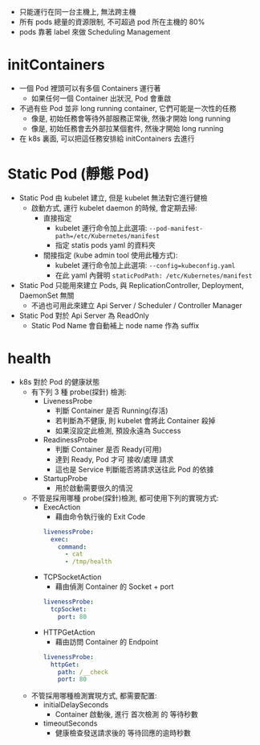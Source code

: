 
- 只能運行在同一台主機上, 無法跨主機
- 所有 pods 總量的資源限制, 不可超過 pod 所在主機的 80%
- pods 靠著 label 來做 Scheduling Management


# initContainers

- 一個 Pod 裡頭可以有多個 Containers 運行著
    - 如果任何一個 Container 出狀況, Pod 會重啟
- 不過有些 Pod 並非 long running container, 它們可能是一次性的任務
    - 像是, 初始任務會等待外部服務正常後, 然後才開始 long running
    - 像是, 初始任務會去外部拉某個套件, 然後才開始 long running
- 在 k8s 裏面, 可以把這任務安排給 initContainers 去進行


# Static Pod (靜態 Pod)

- Static Pod 由 kubelet 建立, 但是 kubelet 無法對它進行健檢
    - 啟動方式, 運行 kubelet daemon 的時候, 會定期去掃:
        - 直接指定
            - kubelet 運行命令加上此選項: `--pod-manifest-path=/etc/Kubernetes/manifest`
            - 指定 statis pods yaml 的資料夾
        - 間接指定 (kube admin tool 使用此種方式):
            - kubelet 運行命令加上此選項: `--config=kubeconfig.yaml`
            - 在此 yaml 內聲明 `staticPodPath: /etc/Kubernetes/manifest`
- Static Pod 只能用來建立 Pods, 與 ReplicationController, Deployment, DaemonSet 無關
    - 不過也可用此來建立 Api Server / Scheduler / Controller Manager
- Static Pod 對於 Api Server 為 ReadOnly
    - Static Pod Name 會自動補上 node name 作為 suffix


# health

- k8s 對於 Pod 的健康狀態
    - 有下列 3 種 probe(探針) 檢測:
        - LivenessProbe
            - 判斷 Container 是否 Running(存活)
            - 若判斷為不健康, 則 kubelet 會將此 Container 殺掉
            - 如果沒設定此檢測, 預設永遠為 Success
        - ReadinessProbe
            - 判斷 Container 是否 Ready(可用)
            - 達到 Ready, Pod 才可 接收/處理 請求
            - 這也是 Service 判斷能否將請求送往此 Pod 的依據
        - StartupProbe
            - 用於啟動需要很久的情況
    - 不管是採用哪種 probe(探針)檢測, 都可使用下列的實現方式:
        - ExecAction
            - 藉由命令執行後的 Exit Code
            ```yaml
            livenessProbe:
              exec:
                command:
                  - cat
                  - /tmp/health
            ```
        - TCPSocketAction
            - 藉由偵測 Container 的 Socket + port
            ```yaml
            livenessProbe:
              tcpSocket:
                port: 80
            ```
        - HTTPGetAction
            - 藉由訪問 Container 的 Endpoint
            ```yaml
            livenessProbe:
              httpGet:
                path: /__check
                port: 80
            ```
    - 不管採用哪種檢測實現方式, 都需要配置:
        - initialDelaySeconds
            - Container 啟動後, 進行 首次檢測 的 等待秒數
        - timeoutSeconds
            - 健康檢查發送請求後的 等待回應的逾時秒數